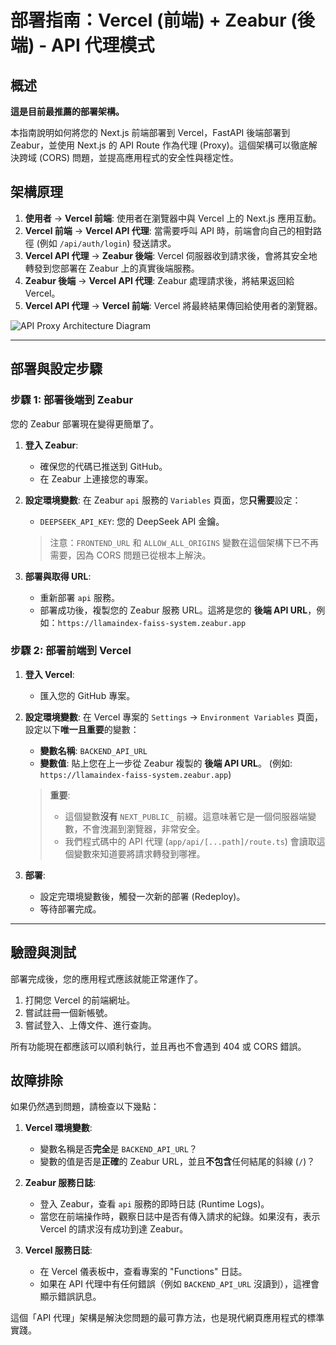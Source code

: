 # 部署指南：Vercel (前端) + Zeabur (後端) - API 代理模式

## 概述

**這是目前最推薦的部署架構。**

本指南說明如何將您的 Next.js 前端部署到 Vercel，FastAPI 後端部署到 Zeabur，並使用 Next.js 的 API Route 作為代理 (Proxy)。這個架構可以徹底解決跨域 (CORS) 問題，並提高應用程式的安全性與穩定性。

## 架構原理

1.  **使用者** -> **Vercel 前端**: 使用者在瀏覽器中與 Vercel 上的 Next.js 應用互動。
2.  **Vercel 前端** -> **Vercel API 代理**: 當需要呼叫 API 時，前端會向自己的相對路徑 (例如 `/api/auth/login`) 發送請求。
3.  **Vercel API 代理** -> **Zeabur 後端**: Vercel 伺服器收到請求後，會將其安全地轉發到您部署在 Zeabur 上的真實後端服務。
4.  **Zeabur 後端** -> **Vercel API 代理**: Zeabur 處理請求後，將結果返回給 Vercel。
5.  **Vercel API 代理** -> **Vercel 前端**: Vercel 將最終結果傳回給使用者的瀏覽器。

![API Proxy Architecture Diagram](https://i.imgur.com/uR3eG0M.png)

---

## 部署與設定步驟

### 步驟 1: 部署後端到 Zeabur

您的 Zeabur 部署現在變得更簡單了。

1.  **登入 Zeabur**:
    -   確保您的代碼已推送到 GitHub。
    -   在 Zeabur 上連接您的專案。

2.  **設定環境變數**:
    在 Zeabur `api` 服務的 `Variables` 頁面，您**只需要**設定：

    -   `DEEPSEEK_API_KEY`: 您的 DeepSeek API 金鑰。

    > 注意：`FRONTEND_URL` 和 `ALLOW_ALL_ORIGINS` 變數在這個架構下已不再需要，因為 CORS 問題已從根本上解決。

3.  **部署與取得 URL**:
    -   重新部署 `api` 服務。
    -   部署成功後，複製您的 Zeabur 服務 URL。這將是您的 **後端 API URL**，例如：`https://llamaindex-faiss-system.zeabur.app`

### 步驟 2: 部署前端到 Vercel

1.  **登入 Vercel**:
    -   匯入您的 GitHub 專案。

2.  **設定環境變數**:
    在 Vercel 專案的 `Settings` -> `Environment Variables` 頁面，設定以下**唯一且重要**的變數：

    -   **變數名稱**: `BACKEND_API_URL`
    -   **變數值**: 貼上您在上一步從 Zeabur 複製的 **後端 API URL**。
      (例如: `https://llamaindex-faiss-system.zeabur.app`)

    > **重要**:
    > - 這個變數**沒有** `NEXT_PUBLIC_` 前綴。這意味著它是一個伺服器端變數，不會洩漏到瀏覽器，非常安全。
    > - 我們程式碼中的 API 代理 (`app/api/[...path]/route.ts`) 會讀取這個變數來知道要將請求轉發到哪裡。

3.  **部署**:
    -   設定完環境變數後，觸發一次新的部署 (Redeploy)。
    -   等待部署完成。

---

## 驗證與測試

部署完成後，您的應用程式應該就能正常運作了。

1.  打開您 Vercel 的前端網址。
2.  嘗試註冊一個新帳號。
3.  嘗試登入、上傳文件、進行查詢。

所有功能現在都應該可以順利執行，並且再也不會遇到 404 或 CORS 錯誤。

## 故障排除

如果仍然遇到問題，請檢查以下幾點：

1.  **Vercel 環境變數**:
    -   變數名稱是否**完全**是 `BACKEND_API_URL`？
    -   變數的值是否是**正確**的 Zeabur URL，並且**不包含**任何結尾的斜線 (`/`)？

2.  **Zeabur 服務日誌**:
    -   登入 Zeabur，查看 `api` 服務的即時日誌 (Runtime Logs)。
    -   當您在前端操作時，觀察日誌中是否有傳入請求的紀錄。如果沒有，表示 Vercel 的請求沒有成功到達 Zeabur。

3.  **Vercel 服務日誌**:
    -   在 Vercel 儀表板中，查看專案的 "Functions" 日誌。
    -   如果在 API 代理中有任何錯誤（例如 `BACKEND_API_URL` 沒讀到），這裡會顯示錯誤訊息。

這個「API 代理」架構是解決您問題的最可靠方法，也是現代網頁應用程式的標準實踐。 
